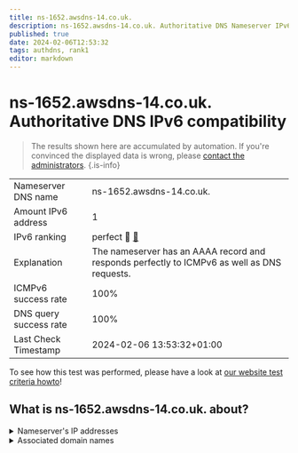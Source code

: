 ```yaml
---
title: ns-1652.awsdns-14.co.uk.
description: ns-1652.awsdns-14.co.uk. Authoritative DNS Nameserver IPv6 compatibility
published: true
date: 2024-02-06T12:53:32
tags: authdns, rank1
editor: markdown
---
```


# ns-1652.awsdns-14.co.uk. Authoritative DNS IPv6 compatibility

> The results shown here are accumulated by automation. If you're convinced the displayed data is wrong, please [contact the administrators](/howto/chat). 
{.is-info}




|   |   |
| - | - |
| Nameserver DNS name | ns-1652.awsdns-14.co.uk.
| Amount IPv6 address | 1
| IPv6 ranking | perfect :1st_place_medal: [🔗](/howto/ranking) |
| Explanation | The nameserver has an AAAA record and responds perfectly to ICMPv6 as well as DNS requests. |
| ICMPv6 success rate | 100%|
| DNS query success rate | 100% |
| Last Check Timestamp | 2024-02-06 13:53:32+01:00 |

To see how this test was performed, please have a look at [our website test criteria howto](/howto/testcriteria/authdns)!


## What is ns-1652.awsdns-14.co.uk. about?




<details>
<summary>Nameserver's IP addresses</summary>

2600:9000:5306:7400::1

</details>



<details>
<summary>Associated domain names</summary>

www.doopedia.co.kr

www.nytimes.com

</details>
